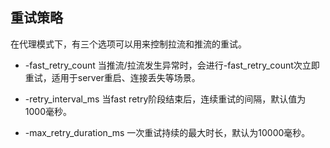 ## 重试策略

在代理模式下，有三个选项可以用来控制拉流和推流的重试。

* -fast_retry_count
当推流/拉流发生异常时，会进行-fast_retry_count次立即重试，适用于server重启、连接丢失等场景。

* -retry_interval_ms
当fast retry阶段结束后，连续重试的间隔，默认值为1000毫秒。

* -max_retry_duration_ms
一次重试持续的最大时长，默认为10000毫秒。
